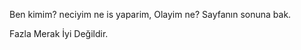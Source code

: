 Ben kimim? neciyim ne is yaparim, Olayim ne? Sayfanın sonuna bak.
<link rel="stylesheet" href="https://cdnjs.cloudflare.com/ajax/libs/font-awesome/6.5.0/css/all.min.css">





Fazla Merak İyi Değildir.
